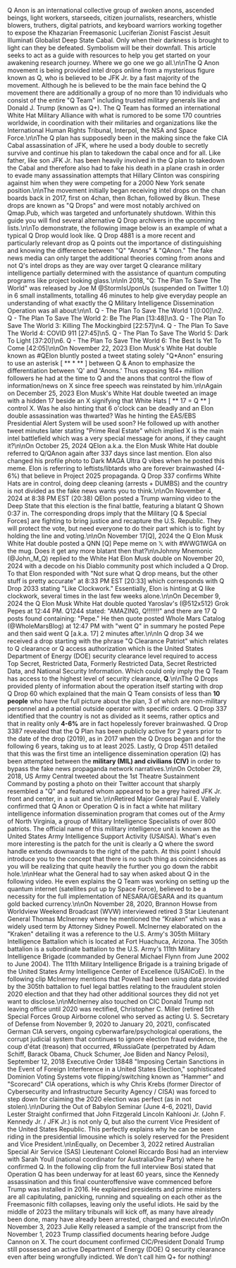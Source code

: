 Q Anon is an international collective group of awoken anons, ascended beings, light workers, starseeds, citizen journalists, researchers, whistle blowers, truthers, digital patriots, and keyboard warriors working together to expose the Khazarian Freemasonic Luciferian Zionist Fascist Jesuit Illuminati Globalist Deep State Cabal. Only when their darkness is brought to light can they be defeated. Symbolism will be their downfall. This article seeks to act as a guide with resources to help you get started on your awakening research journey. Where we go one we go all.\n\nThe Q Anon movement is being provided intel drops online from a mysterious figure known as Q, who is believed to be JFK Jr. by a fast majority of the movement. Although he is believed to be the main face behind the Q movement there are additionally a group of no more than 10 individuals who consist of the entire \"Q Team\" including trusted military generals like and Donald J. Trump (known as Q+). The Q Team has formed an international White Hat Military Alliance with what is rumored to be some 170 countries worldwide, in coordination with their militaries and organizations like the International Human Rights Tribunal, Interpol, the NSA and Space Force.\n\nThe Q plan has supposedly been in the making since the fake CIA Cabal assassination of JFK, where he used a body double to secretly survive and continue his plan to takedown the cabal once and for all. Like father, like son JFK Jr. has been heavily involved in the Q plan to takedown the Cabal and therefore also had to fake his death in a plane crash in order to evade many assassination attempts that Hillary Clinton was conspiring against him when they were competing for a 2000 New York senate position.\n\nThe movement initially began receiving intel drops on the chan boards back in 2017, first on 4chan, then 8chan, followed by 8kun. These drops are known as \"Q Drops\" and were most notably archived on Qmap.Pub, which was targeted and unfortunately shutdown. Within this guide you will find several alternative Q Drop archivers in the upcoming lists.\n\nTo demonstrate, the following image below is an example of what a typical Q Drop would look like. Q Drop 4881 is a more recent and particularly relevant drop as Q points out the importance of distinguishing and knowing the difference between \"Q\" \"Anons\" & \"QAnon.\" The fake news media can only target the additional theories coming from anons and not Q's intel drops as they are way over target Q clearance military intelligence partially determined with the assistance of quantum computing programs like project looking glass.\n\nIn 2018, \"Q: The Plan To Save The World\" was released by Joe M @StormIsUponUs (suspended on Twitter 1.0) in 6 small installments, totalling 46 minutes to help give everyday people an understanding of what exactly the Q Military Intelligence Dissemination Operation was all about:\n\n1. Q - The Plan To Save The World 1 [0:00]\n2. Q - The Plan To Save The World 2: Be The Plan [13:48]\n3. Q - The Plan To Save The World 3: Killing The Mockingbird [22:57]\n4. Q - The Plan To Save The World 4: COVID 911 [27:45]\n5. Q - The Plan To Save The World 5: Dark To Light [37:20]\n6. Q - The Plan To Save The World 6: The Best Is Yet To Come [42:05]\n\nOn November 22, 2023 Elon Musk's White Hat double known as #QElon bluntly posted a tweet stating solely \"Q*Anon\" ensuring to use an asterisk [ ** * ** ] between Q & Anon to emphasize the differentiation between 'Q' and 'Anons.' Thus exposing 164+ million followers he had at the time to Q and the anons that control the flow of information/news on X since free speech was reinstated by him.\n\nAgain on December 25, 2023 Elon Musk's White Hat double tweeted an image with a hidden 17 beside an X signifying that White Hats [ ** 17 = Q ** ] control X. Was he also hinting that 6 o'clock can be deadly and an Elon double assassination was thwarted? Was he hinting the EAS/EBS Presidential Alert System will be used soon? He followed up with another tweet minutes later stating \"Prime Real Estate\" which implied X is the main intel battlefield which was a very special message for anons, if they caught it?\n\nOn October 25, 2024 QElon a.k.a. the Elon Musk White Hat double referred to Q/QAnon again after 337 days since last mention. Elon also changed his profile photo to Dark MAGA Ultra Q vibes when he posted this meme. Elon is referring to leftists/libtards who are forever brainwashed (4-6%) that believe in Project 2025 propaganda. Q Drop 337 confirms White Hats are in control, doing deep cleaning (arrests + DUMBS) and the country is not divided as the fake news wants you to think.\n\nOn November 4, 2024 at 8:38 PM EST (20:38) QElon posted a Trump warning video to the Deep State that this election is the final battle, featuring a blatant Q Shown 0:37 in. The corresponding drops imply that the Military [Q & Special Forces] are fighting to bring justice and recapture the U.S. Republic. They will protect the vote, but need everyone to do their part which is to fight by holding the line and voting.\n\nOn November 17[Q], 2024 the Q Elon Musk White Hat double posted a QNN [Q] Pepe meme on 𝕏 with #WWG1WGA on the mug. Does it get any more blatant then that?\n\nJohnny Mnemonic (@John_M_Q) replied to the White Hat Elon Musk double on November 20, 2024 with a decode on his Diablo community post which included a Q Drop. To that Elon responded with \"Not sure what Q drop means, but the other stuff is pretty accurate\" at 8:33 PM EST [20:33] which corresponds with Q Drop 2033 stating \"Like Clockwork.\" Essentially, Elon is hinting at Q like clockwork, several times in the last few weeks alone.\n\nOn December 9, 2024 the Q Elon Musk White Hat double quoted Yaroslav's (@512x512) Grok Pepes at 12:44 PM. Q1244 stated: \"AMAZING, Q!!!!!!!\" and there are 17 Q posts found containing: \"Pepe.\" He then quote posted Whole Mars Catalog (@WholeMarsBlog) at 12:47 PM with \"went Q\" in summary he posted Pepe and then said went Q [a.k.a. 17] 2 minutes after.\n\nIn Q drop 34 we received a drop starting with the phrase \"Q Clearance Patriot\" which relates to Q clearance or Q access authorization which is the United States Department of Energy (DOE) security clearance level required to access Top Secret, Restricted Data, Formerly Restricted Data, Secret Restricted Data, and National Security Information. Which could only imply the Q Team has access to the highest level of security clearance, **Q**.\n\nThe Q Drops provided plenty of information about the operation itself starting with drop Q Drop 60 which explained that the main Q Team consists of less than **10 people** who have the full picture about the plan, 3 of which are non-military personnel and a potential outside operator with specific orders. Q Drop 337 identified that the country is not as divided as it seems, rather optics and that in reality only **4-6%** are in fact hopelessly forever brainwashed. Q Drop 3387 revealed that the Q Plan has been publicly active for 2 years prior to the date of the drop (2019), as in 2017 when the Q Drops began and for the following 6 years, taking us to at least 2025. Lastly, Q Drop 4511 detailed that this was the first time an intelligence dissemination operation (Q) has been attempted between the **military (MIL) and civilians (CIV)** in order to bypass the fake news propaganda network narratives.\n\nOn October 29, 2018, US Army Central tweeted about the 1st Theatre Sustainment Command by posting a photo on their Twitter account that sharply resembled a \"Q\" and featured whom appeared to be a grey haired JFK Jr. front and center, in a suit and tie.\n\nRetired Major General Paul E. Vallely confirmed that Q Anon or Operation Q is in fact a white hat military intelligence information dissemination program that comes out of the Army of North Virginia, a group of Military Intelligence Specialists of over 800 patriots. The official name of this military intelligence unit is known as the United States Army Intelligence Support Activity (USAISA). What's even more interesting is the patch for the unit is clearly a Q where the sword handle extends downwards to the right of the patch. At this point I should introduce you to the concept that there is no such thing as coincidences as you will be realizing that quite heavily the further you go down the rabbit hole.\n\nHear what the General had to say when asked about Q in the following video. He even explains the Q Team was working on setting up the quantum internet (satellites put up by Space Force), believed to be a necessity for the full implementation of NESARA/GESARA and its quantum gold backed currency.\n\nOn November 28, 2020, Brannon Howse from Worldview Weekend Broadcast (WVW) interviewed retired 3 Star Lieutenant General Thomas McInerney where he mentioned the “Kraken” which was a widely used term by Attorney Sidney Powell. McInerney elaborated on the \"Kraken\" detailing it was a reference to the U.S. Army's 305th Military Intelligence Battalion which is located at Fort Huachuca, Arizona. The 305th battalion is a subordinate battalion to the U.S. Army's 111th Military Intelligence Brigade (commanded by General Michael Flynn from June 2002 to June 2004). The 111th Military Intelligence Brigade is a training brigade of the United States Army Intelligence Center of Excellence (USAICoE). In the following clip McInerney mentions that Powell had been using data provided by the 305th battalion to fuel legal battles relating to the fraudulent stolen 2020 election and that they had other additional sources they did not yet want to disclose.\n\nMcInerney also touched on CIC Donald Trump not leaving office until 2020 was rectified, Christopher C. Miller (retired 5th Special Forces Group Airborne colonel who served as acting U. S. Secretary of Defense from November 9, 2020 to January 20, 2021), confiscated German CIA servers, ongoing cyberwarfare/psychological operations, the corrupt judicial system that continues to ignore election fraud evidence, the coup d'état (treason) that occurred, #RussiaGate (perpetrated by Adam Schiff, Barack Obama, Chuck Schumer, Joe Biden and Nancy Pelosi), September 12, 2018 Executive Order 13848 \"Imposing Certain Sanctions in the Event of Foreign Interference in a United States Election,\" sophisticated Dominion Voting Systems vote flipping/switching known as “Hammer\" and \"Scorecard\" CIA operations, which is why Chris Krebs (former Director of Cybersecurity and Infrastructure Security Agency / CISA) was forced to step down for claiming the 2020 election was perfect (as in not stolen).\n\nDuring the Out of Babylon Seminar (June 4-6, 2021), David Lester Straight confirmed that John Fitzgerald Lincoln Kahlooni Jr. (John F. Kennedy Jr. / JFK Jr.) is not only Q, but also the current Vice President of the United States Republic. This perfectly explains why he can be seen riding in the presidential limousine which is solely reserved for the President and Vice President.\n\nEqually, on December 3, 2022 retired Australian Special Air Service (SAS) Lieutenant Colonel Riccardo Bosi had an interview with Sarah Youll (national coordinator for AustraliaOne Party) where he confirmed Q. In the following clip from the full interview Bosi stated that Operation Q has been underway for at least 60 years, since the Kennedy assassination and this final counteroffensive wave commenced before Trump was installed in 2016. He explained presidents and prime ministers are all capitulating, panicking, running and squealing on each other as the Freemasonic filth collapses, leaving only the useful idiots. He said by the middle of 2023 the military tribunals will kick off, as many have already been done, many have already been arrested, charged and executed.\n\nOn November 3, 2023 Julie Kelly released a sample of the transcript from the November 1, 2023 Trump classified documents hearing before Judge Cannon on X. The court document confirmed CIC/President Donald Trump still possessed an active Department of Energy (DOE) Q security clearance even after being wrongfully indicted. We don't call him Q+ for nothing!
